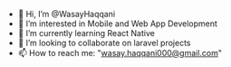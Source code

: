 - 👋 Hi, I’m @WasayHaqqani
- 👀 I’m interested in Mobile and Web App Development
- 🌱 I’m currently learning React Native
- 💞️ I’m looking to collaborate on laravel projects
- 📫 How to reach me: "wasay.haqqani000@gmail.com"

<!---
WasayHaqqani/WasayHaqqani is a ✨ special ✨ repository because its `README.md` (this file) appears on your GitHub profile.
You can click the Preview link to take a look at your changes.
--->
